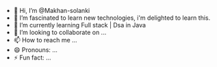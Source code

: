 - 👋 Hi, I’m @Makhan-solanki
- 👀 I’m fascinated to learn new technologies, i'm delighted to learn this.
- 🌱 I’m currently learning Full stack | Dsa in Java
- 💞️ I’m looking to collaborate on ...
- 📫 How to reach me ...
- 😄 Pronouns: ...
- ⚡ Fun fact: ...

<!---
Makhan-solanki/Makhan-solanki is a ✨ special ✨ repository because its `README.md` (this file) appears on your GitHub profile.
You can click the Preview link to take a look at your changes.
--->
